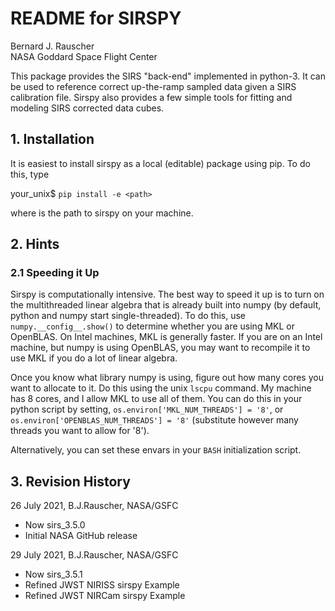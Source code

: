 # README for SIRSPY

Bernard J. Rauscher<br>
NASA Goddard Space Flight Center

This package provides the SIRS "back-end" implemented in python-3. It can be used to reference correct up-the-ramp sampled data given a SIRS calibration file. Sirspy also provides a few simple tools for fitting and modeling SIRS corrected data cubes.

## 1. Installation

It is easiest to install sirspy as a local (editable) package using pip. To do this, type

your_unix$ `pip install -e <path>`

where <path> is the path to sirspy on your machine.

## 2. Hints

### 2.1 Speeding it Up

Sirspy is computationally intensive. The best way to speed it up is to turn on the multithreaded linear algebra that is already built into numpy (by default, python and numpy start single-threaded). To do this, use `numpy.__config__.show()` to determine whether you are using MKL or OpenBLAS. On Intel machines, MKL is generally faster. If you are on an Intel machine, but numpy is using OpenBLAS, you may want to recompile it to use MKL if you do a lot of linear algebra.

Once you know what library numpy is using, figure out how many cores you want to allocate to it. Do this using the unix `lscpu` command. My machine has 8 cores, and I allow MKL to use all of them. You can do this in your python script by setting, `os.environ['MKL_NUM_THREADS'] = '8'`, or `os.environ['OPENBLAS_NUM_THREADS'] = '8'` (substitute however many threads you want to allow for '8').

Alternatively, you can set these envars in your `BASH` initialization script.

## 3. Revision History

26 July 2021, B.J.Rauscher, NASA/GSFC
* Now sirs_3.5.0
* Initial NASA GitHub release

29 July 2021, B.J.Rauscher, NASA/GSFC
* Now sirs_3.5.1
* Refined JWST NIRISS sirspy Example
* Refined JWST NIRCam sirspy Example
